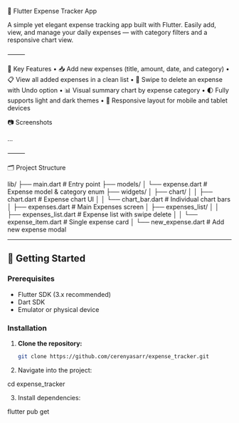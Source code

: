 💸 Flutter Expense Tracker App

A simple yet elegant expense tracking app built with Flutter. Easily add, view, and manage your daily expenses — with category filters and a responsive chart view.

⸻

🧩 Key Features
	•	📥 Add new expenses (title, amount, date, and category)
	•	📋 View all added expenses in a clean list
	•	🧽 Swipe to delete an expense with Undo option
	•	📊 Visual summary chart by expense category
	•	🌓 Fully supports light and dark themes
	•	📱 Responsive layout for mobile and tablet devices

📷 Screenshots

...

⸻

🗂️ Project Structure

lib/
├── main.dart                          # Entry point
├── models/
│   └── expense.dart                   # Expense model & category enum
├── widgets/
│   ├── chart/
│   │   ├── chart.dart                 # Expense chart UI
│   │   └── chart_bar.dart             # Individual chart bars
│   ├── expenses.dart                  # Main Expenses screen
│   ├── expenses_list/
│   │   ├── expenses_list.dart         # Expense list with swipe delete
│   │   └── expense_item.dart          # Single expense card
│   └── new_expense.dart              # Add new expense modal


---

## 🚀 Getting Started

### Prerequisites

- Flutter SDK (3.x recommended)  
- Dart SDK  
- Emulator or physical device

### Installation

1. **Clone the repository:**
   ```bash
   git clone https://github.com/cerenyasarr/expense_tracker.git

2.	Navigate into the project:
   
   cd expense_tracker

3.	Install dependencies:

   flutter pub get

   
